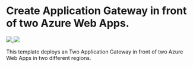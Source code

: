 # Create Application Gateway in front of two Azure Web Apps.

<a href="https://portal.azure.com/#create/Microsoft.Template/uri/https%3A%2F%2Fraw.githubusercontent.com%2FAzure%2Fazure-quickstart-templates%2Fmaster%2F201-application-gateway-webapps%2Fazuredeploy.json" target="_blank">
    <img src="http://azuredeploy.net/deploybutton.png"/>
</a>
<a href="http://armviz.io/#/?load=https%3A%2F%2Fraw.githubusercontent.com%2FAzure%2Fazure-quickstart-templates%2Fmaster%2F201-application-gateway-webapps%2Fazuredeploy.json" target="_blank">
    <img src="http://armviz.io/visualizebutton.png"/>
</a>

This template deploys an Two Application Gateway in front of two Azure Web Apps in two different regions.